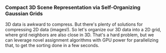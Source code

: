 ### Compact 3D Scene Representation via Self-Organizing Gaussian Grids

3D data is awkward to compress. But there's plenty of solutions for compressing 2D data (images!). So let's organize our 3D data into a 2D grid, where grid neighbors are also close in 3D. That's a hard problem, but we can leverage novel assignment algorithms with GPU power for parallelizing that, to get the sorting done in a few seconds.